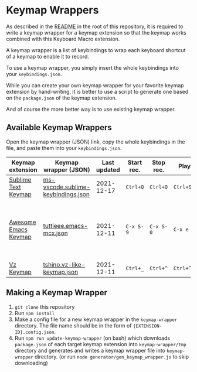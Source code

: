 # Keymap Wrappers

As described in the [README](../README.md) in the root of this repository, it is required to write a keymap wrapper for a keymap extension so that the keymap works combined with this Keyboard Macro extension.

A keymap wrapper is a list of keybindings to wrap each keyboard shortcut of a keymap to enable it to record.

To use a keymap wrapper, you simply insert the whole keybindings into your `keybindings.json`.

While you can create your own keymap wrapper for your favorite keymap extension by hand-writing, it is better to use a script to generate one based on the `package.json` of the keymap extension.

And of course the more better way is to use existing keymap wrapper.

## Available Keymap Wrappers

Open the keymap wrapper (JSON) link, copy the whole keybindings in the file, and paste them into your `keybindings.json`.

| Keymap extension | Keymap wrapper (JSON) | Last updated | Start rec. | Stop rec. | Playback | Note |
| ---------------- | -------------- | ------------ | ---------- | --------- | -------- | ---- |
| [Sublime Text Keymap](https://marketplace.visualstudio.com/items?itemName=ms-vscode.sublime-keybindings) | [ms-vscode.sublime-keybindings.json](ms-vscode.sublime-keybindings.json) | 2021-12-17 | `Ctrl+Q` | `Ctrl+Q` | `Ctrl+Shift+Q` | |
| [Awesome Emacs Keymap](https://marketplace.visualstudio.com/items?itemName=tuttieee.emacs-mcx) | [tuttieee.emacs-mcx.json](tuttieee.emacs-mcx.json) | 2021-12-11 | `C-x S-9` | `C-x S-0` | `C-x e` | VS Code can't map '(' and ')' keys |
| [Vz Keymap](https://marketplace.visualstudio.com/items?itemName=tshino.vz-like-keymap) | [tshino.vz-like-keymap.json](tshino.vz-like-keymap.json) | 2021-12-11 | `Ctrl+_` | `Ctrl+^` | `Ctrl+^` | |

## Making a Keymap Wrapper

1. `git clone` this repository
2. Run `npm install`
3. Make a config file for a new keymap wrapper in the `keymap-wrapper` directory. The file name should be in the form of `{EXTENSION-ID}.config.json`.
4. Run `npm run update-keymap-wrapper` (on bash) which downloads `package.json` of each target keymap extension into `keymap-wrapper/tmp` directory and generates and writes a keymap wrapper file into `keymap-wrapper` directory. (or run `node generator/gen_keymap_wrapper.js` to skip downloading)

